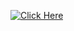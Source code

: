 [![Click Here](https://www.koyeb.com/static/images/deploy/button.svg)](https://qrcodegenrator-sivakumar.netlify.app/)
